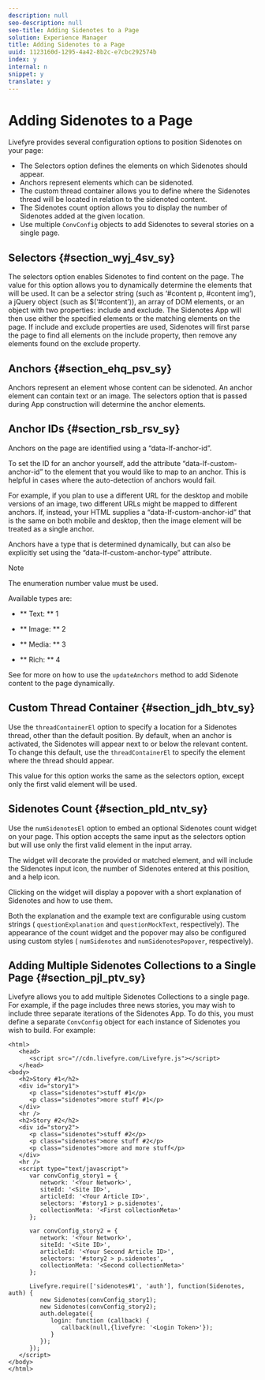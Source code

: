 ```yaml
---
description: null
seo-description: null
seo-title: Adding Sidenotes to a Page
solution: Experience Manager
title: Adding Sidenotes to a Page
uuid: 1123160d-1295-4a42-8b2c-e7cbc292574b
index: y
internal: n
snippet: y
translate: y
---
```


# Adding Sidenotes to a Page

<a id="section_tzl_qpv_sy"></a>

Livefyre provides several configuration options to position Sidenotes on your page:

* The Selectors option defines the elements on which Sidenotes should appear.
* Anchors represent elements which can be sidenoted.
* The custom thread container allows you to define where the Sidenotes thread will be located in relation to the sidenoted content.
* The Sidenotes count option allows you to display the number of Sidenotes added at the given location.
* Use multiple `ConvConfig` objects to add Sidenotes to several stories on a single page.

## Selectors {#section_wyj_4sv_sy}

The selectors option enables Sidenotes to find content on the page. The value for this option allows you to dynamically determine the elements that will be used. It can be a selector string (such as ‘#content p, #content img’), a jQuery object (such as $(‘#content’)), an array of DOM elements, or an object with two properties: include and exclude. The Sidenotes App will then use either the specified elements or the matching elements on the page. If include and exclude properties are used, Sidenotes will first parse the page to find all elements on the include property, then remove any elements found on the exclude property.

## Anchors {#section_ehq_psv_sy}

Anchors represent an element whose content can be sidenoted. An anchor element can contain text or an image. The selectors option that is passed during App construction will determine the anchor elements.

## Anchor IDs {#section_rsb_rsv_sy}

Anchors on the page are identified using a “data-lf-anchor-id”.

To set the ID for an anchor yourself, add the attribute “data-lf-custom-anchor-id” to the element that you would like to map to an anchor. This is helpful in cases where the auto-detection of anchors would fail.

For example, if you plan to use a different URL for the desktop and mobile versions of an image, two different URLs might be mapped to different anchors. If, instead, your HTML supplies a “data-lf-custom-anchor-id” that is the same on both mobile and desktop, then the image element will be treated as a single anchor.

Anchors have a type that is determined dynamically, but can also be explicitly set using the “data-lf-custom-anchor-type” attribute.

>[!NOTE]
>
>The enumeration number value must be used.

Available types are:

* ** Text: ** 1

* ** Image: ** 2

* ** Media: ** 3

* ** Rich: ** 4

See [](r_updateAnchors_method.md#r_updateAnchors_method) for more on how to use the `updateAnchors` method to add Sidenote content to the page dynamically.

## Custom Thread Container {#section_jdh_btv_sy}

Use the `threadContainerEl` option to specify a location for a Sidenotes thread, other than the default position. By default, when an anchor is activated, the Sidenotes will appear next to or below the relevant content. To change this default, use the `threadContainerEl` to specify the element where the thread should appear.

This value for this option works the same as the selectors option, except only the first valid element will be used.

## Sidenotes Count {#section_pld_ntv_sy}

Use the `numSidenotesEl` option to embed an optional Sidenotes count widget on your page. This option accepts the same input as the selectors option but will use only the first valid element in the input array.

The widget will decorate the provided or matched element, and will include the Sidenotes input icon, the number of Sidenotes entered at this position, and a help icon.

Clicking on the widget will display a popover with a short explanation of Sidenotes and how to use them.

Both the explanation and the example text are configurable using custom strings ( `questionExplanation` and `questionMockText`, respectively). The appearance of the count widget and the popover may also be configured using custom styles ( `numSidenotes` and `numSidenotesPopover`, respectively).

## Adding Multiple Sidenotes Collections to a Single Page {#section_pjl_ptv_sy}

Livefyre allows you to add multiple Sidenotes Collections to a single page. For example, if the page includes three news stories, you may wish to include three separate iterations of the Sidenotes App. To do this, you must define a separate `ConvConfig` object for each instance of Sidenotes you wish to build. For example: 

```
<html> 
   <head> 
      <script src="//cdn.livefyre.com/Livefyre.js"></script> 
   </head> 
<body> 
   <h2>Story #1</h2> 
   <div id="story1"> 
      <p class="sidenotes">stuff #1</p> 
      <p class="sidenotes">more stuff #1</p> 
   </div> 
   <hr /> 
   <h2>Story #2</h2> 
   <div id="story2"> 
      <p class="sidenotes">stuff #2</p> 
      <p class="sidenotes">more stuff #2</p> 
      <p class="sidenotes">more and more stuff</p> 
   </div> 
   <hr /> 
   <script type="text/javascript"> 
      var convConfig_story1 = { 
         network: '<Your Network>', 
         siteId: '<Site ID>', 
         articleId: '<Your Article ID>', 
         selectors: '#story1 > p.sidenotes', 
         collectionMeta: '<First collectionMeta>' 
      }; 
  
      var convConfig_story2 = { 
         network: '<Your Network>', 
         siteId: '<Site ID>', 
         articleId: '<Your Second Article ID>', 
         selectors: '#story2 > p.sidenotes', 
         collectionMeta: '<Second collectionMeta>' 
      }; 
  
      Livefyre.require(['sidenotes#1', 'auth'], function(Sidenotes, auth) { 
         new Sidenotes(convConfig_story1); 
         new Sidenotes(convConfig_story2); 
         auth.delegate({ 
            login: function (callback) { 
               callback(null,{livefyre: '<Login Token>'}); 
            } 
         }); 
      }); 
   </script> 
</body> 
</html>
```

